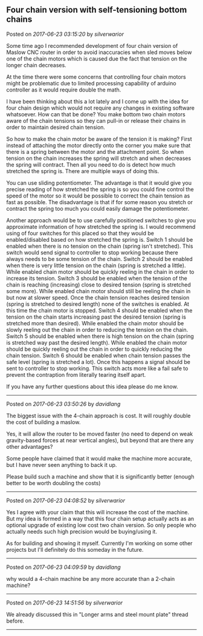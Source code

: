 ## Four chain version with self-tensioning bottom chains
Posted on *2017-06-23 03:15:20* by *silverwarior*

Some time ago I recommended development of four chain version of Maslow CNC router in order to avoid inaccuracies when sled moves below one of the chain motors which is caused due the fact that tension on the longer chain decreases.

At the time there were some concerns that controlling four chain motors might be problematic due to limited processing capability of arduino controller as it would require double the math.

I have been thinking about this a lot lately and I come up with the idea for four chain design which would not require any changes in existing software whatsoever. 
How can that be done? 
You make bottom two chain motors aware of the chain tensions so they can pull-in or release their chains in order to maintain desired chain tension.

So how to make the chain motor be aware of the tension it is making?
First instead of attaching the motor directly onto the corner you make sure that there is a spring between the motor and the attachment point. 
So when tension on the chain increases the spring will stretch and when decreases the spring will contract. Then  all you need to do is detect how much stretched the spring is. There are multiple ways of doing this. 

You can use sliding potentiometer. 
The advantage is that it would give you precise reading of how stretched the spring is so you could fine control the speed of the motor so it would be possible to correct the chain tension as fast as possible. 
The disadvantage is that if for some reason you stretch or contract the spring too much you could easily damage the potentiometer.

Another approach would be to use carefully positioned switches to give you approximate information of how stretched the spring is. 
I would recommend using of four switches for this placed so that they would be enabled/disabled based on how stretched the spring is.
Switch 1 should be enabled when there is no tension on the chain (spring isn't stretched). This switch would send signal to controller to stop working because there always needs to be some tension of the chain.
Switch 2 should be enabled when there is very little tension on the chain (spring is stretched a little). While enabled chain motor should be quickly reeling in the chain in order to increase its tension.
Switch 3 should be enabled when the tension of the chain is reaching (increasing) close to desired tension (spring is stretched some more). While enabled chain motor should still be reeling the chain in but now at slower speed.
Once the chain tension reaches desired tension (spring is stretched to desired length) none of the switches is enabled. At this time the chain motor is stopped.
Switch 4 should be enabled when the tension on the chain starts increasing past the desired tension (spring is stretched more than desired). While enabled the chain motor should be slowly reeling out the chain in order to reducing the tension on the chain.
Switch 5 should be enabled when there is high tension on the chain (spring is stretched way past the desired length). While enabled the chain motor should be quickly reeling out the chain in order to quickly reducing the chain tension.
Switch 6 should be enabled when chain tension passes the safe level (spring is stretched a lot). Once this happens a signal should be sent to controller to stop working. This switch acts more like a fail safe to prevent the contraption from literally tearing itself apart.

If you have any further questions about this idea please do me know.

---

Posted on *2017-06-23 03:50:26* by *davidlang*

The biggest issue with the 4-chain approach is cost. It will roughly double the cost of building a maslow.

Yes, it will allow the router to be moved faster (no need to depend on weak gravity-based forces at near vertical angles), but beyond that are there any other advantages?

Some people have claimed that it would make the machine more accurate, but I have never seen anything to back it up.

Please build such a machine and show that it is significantly better (enough better to be worth doubling the costs)

---

Posted on *2017-06-23 04:08:52* by *silverwarior*

Yes I agree with your claim that this will increase the cost of the machine. But my idea is formed in a way that this four chain setup actually acts as an optional upgrade of existing low cost two chain version. 
So only people who actually needs such high precision would be buying/using it.

As for building and showing it myself. Currently I'm working on some other projects but I'll definitely do this someday in the future.

---

Posted on *2017-06-23 04:09:59* by *davidlang*

why would a 4-chain machine be any more accurate than a 2-chain machine?

---

Posted on *2017-06-23 14:51:56* by *silverwarior*

We already discussed this in "Longer arms and steel mount plate" thread before.

---

